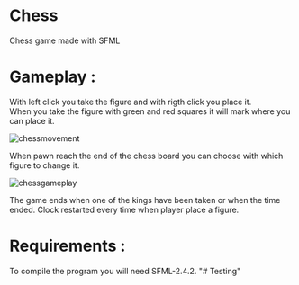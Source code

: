 # Chess
Chess game made with SFML

# Gameplay : 
With left click you take the figure and with rigth click you place it.\
When you take the figure with green and red squares it will mark where you can place it.

![chessmovement](https://user-images.githubusercontent.com/30271681/45485622-fdf16800-b760-11e8-93bf-879047f60482.png)

When pawn reach the end of the chess board you can choose with which figure to change it.

![chessgameplay](https://user-images.githubusercontent.com/30271681/45485451-5d9b4380-b760-11e8-9823-7d73bff201d8.png)

The game ends when one of the kings have been taken or when the time ended. Clock restarted every time when player place a figure.

# Requirements :
To compile the program you will need SFML-2.4.2.
"# Testing" 
